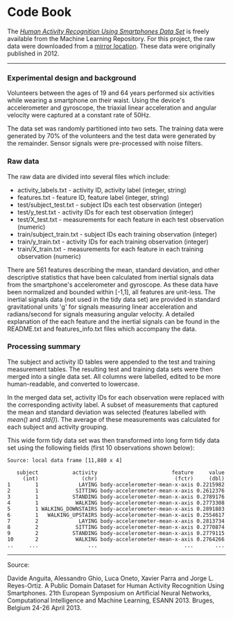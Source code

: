 Code Book
=========

The [*Human Activity Recognition Using Smartphones Data Set*](http://archive.ics.uci.edu/ml/datasets/Human+Activity+Recognition+Using+Smartphones) is freely available from the Machine Learning Repository. For this project, the raw data were downloaded from a [mirror location](https://d396qusza40orc.cloudfront.net/getdata%2Fprojectfiles%2FUCI%20HAR%20Dataset.zip). These data were originally published in 2012.

---------

### Experimental design and background

Volunteers between the ages of 19 and 64 years performed six activities while wearing a smartphone on their waist. Using the device's accelerometer and gyroscope, the triaxial linear acceleration and angular velocity were captured at a constant rate of 50Hz. 

The data set was randomly partitioned into two sets. The training data were generated by 70% of the volunteers and the test data were generated by the remainder. Sensor signals were pre-processed with noise filters.

### Raw data

The raw data are divided into several files which include:

- activity_labels.txt - activity ID, activity label (integer, string)
- features.txt - feature ID, feature label (integer, string)
- test/subject_test.txt - subject IDs each test observation (integer)
- test/y_test.txt - activity IDs for each test observation  (integer)
- test/X_test.txt - measurements for each feature in each test observation (numeric)
- train/subject_train.txt - subject IDs each training observation (integer)
- train/y_train.txt - activity IDs for each training observation (integer)
- train/X_train.txt - measurements for each feature in each training observation (numeric)

There are 561 features describing the mean, standard deviation, and other descriptive statistics that have been calculated from inertial signals data from the smartphone's accelerometer and gyroscope. As these data have been normalized and bounded within [-1,1], all features are unit-less. The inertial signals data (not used in the tidy data set) are provided in standard gravitational units 'g' for signals measuring linear acceleration and radians/second for signals measuring angular velocity. A detailed explanation of the each feature and the inertial signals can be found in the README.txt and features_info.txt files which accompany the data.


### Processing summary
The subject and activity ID tables were appended to the test and training measurement tables. The resulting test and training data sets were then merged into a single data set. All columns were labelled, edited to be more human-readable, and converted to lowercase.

In the merged data set, activity IDs for each observation were replaced with the corresponding activity label. A subset of measurements that captured the mean and standard deviation was selected (features labelled with *mean()* and *std()*). The average of these measurements was calculated for each subject and activity grouping. 

This wide form tidy data set was then transformed into long form tidy data set using the following fields (first 10 observations shown below):

``` 
Source: local data frame [11,880 x 4]

   subject           activity                        feature     value
     (int)              (chr)                         (fctr)     (dbl)
1        1             LAYING body-accelerometer-mean-x-axis 0.2215982
2        1            SITTING body-accelerometer-mean-x-axis 0.2612376
3        1           STANDING body-accelerometer-mean-x-axis 0.2789176
4        1            WALKING body-accelerometer-mean-x-axis 0.2773308
5        1 WALKING_DOWNSTAIRS body-accelerometer-mean-x-axis 0.2891883
6        1   WALKING_UPSTAIRS body-accelerometer-mean-x-axis 0.2554617
7        2             LAYING body-accelerometer-mean-x-axis 0.2813734
8        2            SITTING body-accelerometer-mean-x-axis 0.2770874
9        2           STANDING body-accelerometer-mean-x-axis 0.2779115
10       2            WALKING body-accelerometer-mean-x-axis 0.2764266
..     ...                ...                            ...       ...
```


-------
Source:

Davide Anguita, Alessandro Ghio, Luca Oneto, Xavier Parra and Jorge L. Reyes-Ortiz. A Public Domain Dataset for Human Activity Recognition Using Smartphones. 21th European Symposium on Artificial Neural Networks, Computational Intelligence and Machine Learning, ESANN 2013. Bruges, Belgium 24-26 April 2013.